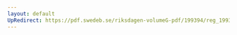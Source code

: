 ```yaml
---
layout: default
UpRedirect: https://pdf.swedeb.se/riksdagen-volumeG-pdf/199394/reg_199394/reg_199394_0069.pdf
---
```

